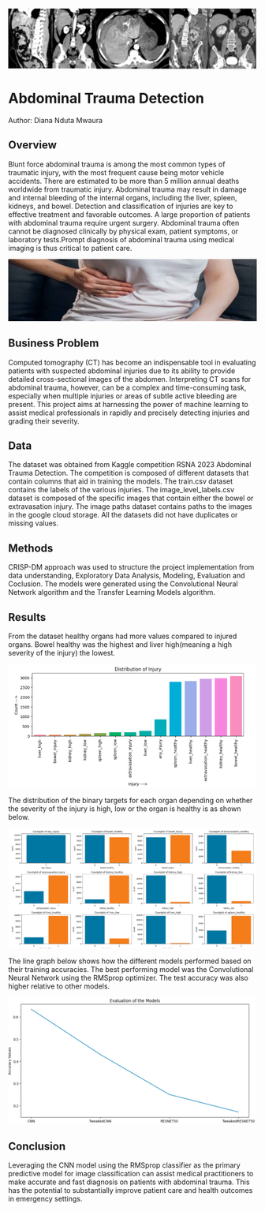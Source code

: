 ![blueprint](Images/ABDOM_1200x300.png)

# Abdominal Trauma Detection
Author: Diana Nduta Mwaura

## Overview
Blunt force abdominal trauma is among the most common types of traumatic injury, with the most frequent cause being motor vehicle accidents. There are estimated to be more than 5 million annual deaths worldwide from traumatic injury. Abdominal trauma may result in damage and internal bleeding of the internal organs, including the liver, spleen, kidneys, and bowel. Detection and classification of injuries are key to effective treatment and favorable outcomes. A large proportion of patients with abdominal trauma require urgent surgery. Abdominal trauma often cannot be diagnosed clinically by physical exam, patient symptoms, or laboratory tests.Prompt diagnosis of abdominal trauma using medical imaging is thus critical to patient care.

![blueprint](Images/abdominal-injuries_3_1200x300.jpg)

## Business Problem
Computed tomography (CT) has become an indispensable tool in evaluating patients with suspected abdominal injuries due to its ability to provide detailed cross-sectional images of the abdomen. Interpreting CT scans for abdominal trauma, however, can be a complex and time-consuming task, especially when multiple injuries or areas of subtle active bleeding are present. This project aims at harnessing the power of machine learning to assist medical professionals in rapidly and precisely detecting injuries and grading their severity.

## Data 
The dataset was obtained from Kaggle competition RSNA 2023 Abdominal Trauma Detection. The competition is composed of different datasets that contain columns that aid in training the models. The train.csv dataset contains the labels of the various injuries. The image_level_labels.csv dataset is composed of the specific images that contain either the bowel or extravasation injury. The image paths dataset contains paths to the images in the google cloud storage. All the datasets did not have duplicates or missing values.

## Methods
CRISP-DM approach was used to structure the project implementation from data understanding, Exploratory Data Analysis, Modeling, Evaluation and Coclusion. The models were generated using the Convolutional Neural Network algorithm and the Transfer Learning Models algorithm.

## Results
From the dataset healthy organs had more values compared to injured organs. Bowel healthy was the highest and liver high(meaning a high severity of the injury) the lowest.

![blueprint](Images/distribution.PNG)

The distribution of the binary targets for each organ depending on whether the severity of the injury is high, low or the organ is healthy is as shown below.

![blueprint](Images/countplot.PNG)

The line graph below shows how the different models performed based on their training accuracies. The best performing model was the Convolutional Neural Network using the RMSprop optimizer. The test accuracy was also higher relative to other models.

![blueprint](Images/evaluation.PNG)

## Conclusion
Leveraging the CNN model using the RMSprop classifier as the primary predictive model for image classification can assist medical practitioners to make accurate and fast diagnosis on patients with abdominal trauma. This has the potential to substantially improve patient care and health outcomes in emergency settings.
